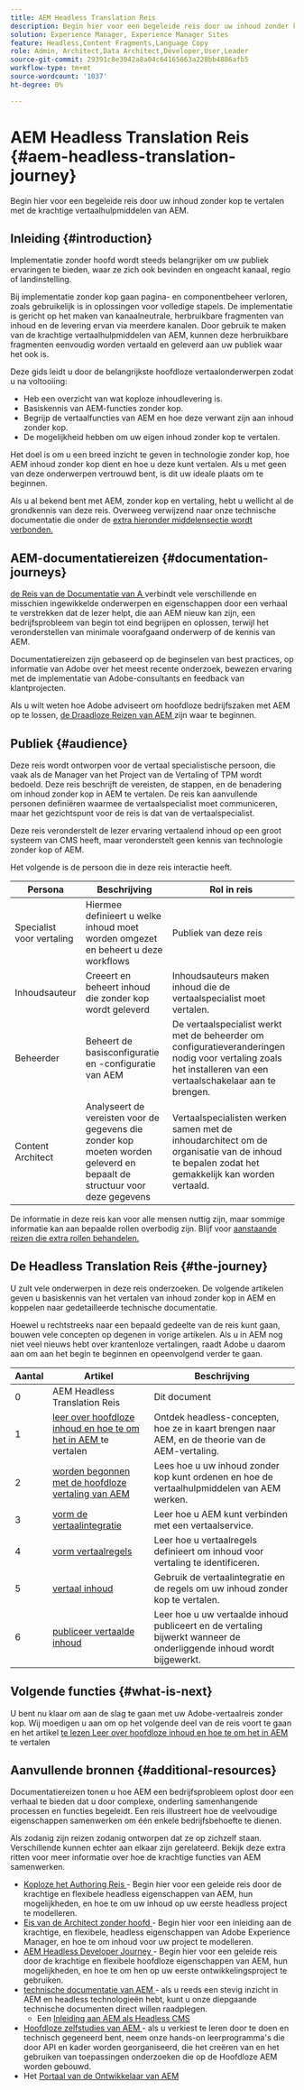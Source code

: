 ```yaml
---
title: AEM Headless Translation Reis
description: Begin hier voor een begeleide reis door uw inhoud zonder kop te vertalen met de krachtige vertaalhulpmiddelen van AEM.
solution: Experience Manager, Experience Manager Sites
feature: Headless,Content Fragments,Language Copy
role: Admin, Architect,Data Architect,Developer,User,Leader
source-git-commit: 29391c8e3042a8a04c64165663a228bb4886afb5
workflow-type: tm+mt
source-wordcount: '1037'
ht-degree: 0%

---
```


# AEM Headless Translation Reis {#aem-headless-translation-journey}

Begin hier voor een begeleide reis door uw inhoud zonder kop te vertalen met de krachtige vertaalhulpmiddelen van AEM.

## Inleiding {#introduction}

Implementatie zonder hoofd wordt steeds belangrijker om uw publiek ervaringen te bieden, waar ze zich ook bevinden en ongeacht kanaal, regio of landinstelling.

Bij implementatie zonder kop gaan pagina- en componentbeheer verloren, zoals gebruikelijk is in oplossingen voor volledige stapels. De implementatie is gericht op het maken van kanaalneutrale, herbruikbare fragmenten van inhoud en de levering ervan via meerdere kanalen. Door gebruik te maken van de krachtige vertaalhulpmiddelen van AEM, kunnen deze herbruikbare fragmenten eenvoudig worden vertaald en geleverd aan uw publiek waar het ook is.

Deze gids leidt u door de belangrijkste hoofdloze vertaalonderwerpen zodat u na voltooiing:

* Heb een overzicht van wat koploze inhoudlevering is.
* Basiskennis van AEM-functies zonder kop.
* Begrijp de vertaalfuncties van AEM en hoe deze verwant zijn aan inhoud zonder kop.
* De mogelijkheid hebben om uw eigen inhoud zonder kop te vertalen.

Het doel is om u een breed inzicht te geven in technologie zonder kop, hoe AEM inhoud zonder kop dient en hoe u deze kunt vertalen. Als u met geen van deze onderwerpen vertrouwd bent, is dit uw ideale plaats om te beginnen.

Als u al bekend bent met AEM, zonder kop en vertaling, hebt u wellicht al de grondkennis van deze reis. Overweeg verwijzend naar onze technische documentatie die onder de [ extra hieronder middelensectie wordt verbonden.](#additional-resources)

## AEM-documentatiereizen {#documentation-journeys}

[ de Reis van de Documentatie van A ](/help/journey-documentation/home.md) verbindt vele verschillende en misschien ingewikkelde onderwerpen en eigenschappen door een verhaal te verstrekken dat de lezer helpt, die aan AEM nieuw kan zijn, een bedrijfsprobleem van begin tot eind begrijpen en oplossen, terwijl het veronderstellen van minimale voorafgaand onderwerp of de kennis van AEM.

Documentatiereizen zijn gebaseerd op de beginselen van best practices, op informatie van Adobe over het meest recente onderzoek, bewezen ervaring met de implementatie van Adobe-consultants en feedback van klantprojecten.

Als u wilt weten hoe Adobe adviseert om hoofdloze bedrijfszaken met AEM op te lossen, [ de Draadloze Reizen van AEM ](/help/journey-headless/overview.md) zijn waar te beginnen.

## Publiek {#audience}

Deze reis wordt ontworpen voor de vertaal specialistische persoon, die vaak als de Manager van het Project van de Vertaling of TPM wordt bedoeld. Deze reis beschrijft de vereisten, de stappen, en de benadering om inhoud zonder kop in AEM te vertalen. De reis kan aanvullende personen definiëren waarmee de vertaalspecialist moet communiceren, maar het gezichtspunt voor de reis is dat van de vertaalspecialist.

Deze reis veronderstelt de lezer ervaring vertaalend inhoud op een groot systeem van CMS heeft, maar veronderstelt geen kennis van technologie zonder kop of AEM.

Het volgende is de persoon die in deze reis interactie heeft.

| Persona | Beschrijving | Rol in reis |
|---|---|---|
| Specialist voor vertaling | Hiermee definieert u welke inhoud moet worden omgezet en beheert u deze workflows | Publiek van deze reis |
| Inhoudsauteur | Creeert en beheert inhoud die zonder kop wordt geleverd | Inhoudsauteurs maken inhoud die de vertaalspecialist moet vertalen. |
| Beheerder | Beheert de basisconfiguratie en -configuratie van AEM | De vertaalspecialist werkt met de beheerder om configuratieveranderingen nodig voor vertaling zoals het installeren van een vertaalschakelaar aan te brengen. |
| Content Architect | Analyseert de vereisten voor de gegevens die zonder kop moeten worden geleverd en bepaalt de structuur voor deze gegevens | Vertaalspecialisten werken samen met de inhoudarchitect om de organisatie van de inhoud te bepalen zodat het gemakkelijk kan worden vertaald. |

De informatie in deze reis kan voor alle mensen nuttig zijn, maar sommige informatie kan aan bepaalde rollen overbodig zijn. Blijf voor [ aanstaande reizen die extra rollen behandelen.](/help/journey-documentation/home.md#journeys)

## De Headless Translation Reis {#the-journey}

U zult vele onderwerpen in deze reis onderzoeken. De volgende artikelen geven u basiskennis van het vertalen van inhoud zonder kop in AEM en koppelen naar gedetailleerde technische documentatie.

Hoewel u rechtstreeks naar een bepaald gedeelte van de reis kunt gaan, bouwen vele concepten op degenen in vorige artikelen. Als u in AEM nog niet veel nieuws hebt over krantenloze vertalingen, raadt Adobe u daarom aan om aan het begin te beginnen en opeenvolgend verder te gaan.

| Aantal | Artikel | Beschrijving |
|---|---|---|
| 0 | AEM Headless Translation Reis | Dit document |
| 1 | [ leer over hoofdloze inhoud en hoe te om het in AEM ](learn-about.md) te vertalen | Ontdek headless-concepten, hoe ze in kaart brengen naar AEM, en de theorie van de AEM-vertaling. |
| 2 | [ worden begonnen met de hoofdloze vertaling van AEM ](getting-started.md) | Lees hoe u uw inhoud zonder kop kunt ordenen en hoe de vertaalhulpmiddelen van AEM werken. |
| 3 | [ vorm de vertaalintegratie ](configure-connector.md) | Leer hoe u AEM kunt verbinden met een vertaalservice. |
| 4 | [ vorm vertaalregels ](translation-rules.md) | Leer hoe u vertaalregels definieert om inhoud voor vertaling te identificeren. |
| 5 | [ vertaal inhoud ](translate-content.md) | Gebruik de vertaalintegratie en de regels om uw inhoud zonder kop te vertalen. |
| 6 | [ publiceer vertaalde inhoud ](publish-content.md) | Leer hoe u uw vertaalde inhoud publiceert en de vertaling bijwerkt wanneer de onderliggende inhoud wordt bijgewerkt. |

## Volgende functies {#what-is-next}

U bent nu klaar om aan de slag te gaan met uw Adobe-vertaalreis zonder kop. Wij moedigen u aan om op het volgende deel van de reis voort te gaan en het artikel [ te lezen Leer over hoofdloze inhoud en hoe te om het in AEM ](learn-about.md) te vertalen

## Aanvullende bronnen {#additional-resources}

Documentatiereizen tonen u hoe AEM een bedrijfsprobleem oplost door een verhaal te bieden dat u door complexe, onderling samenhangende processen en functies begeleidt. Een reis illustreert hoe de veelvoudige eigenschappen samenwerken om één enkele bedrijfsbehoefte te dienen.

Als zodanig zijn reizen zodanig ontworpen dat ze op zichzelf staan. Verschillende kunnen echter aan elkaar zijn gerelateerd. Bekijk deze extra ritten voor meer informatie over hoe de krachtige functies van AEM samenwerken.

* [ Koploze het Authoring Reis ](/help/journey-headless/author/overview.md) - Begin hier voor een geleide reis door de krachtige en flexibele headless eigenschappen van AEM, hun mogelijkheden, en hoe te om uw inhoud op uw eerste headless project te modelleren.
* [ Eis van de Architect zonder hoofd ](/help/journey-headless/architect/overview.md) - Begin hier voor een inleiding aan de krachtige, en flexibele, headless eigenschappen van Adobe Experience Manager, en hoe te om inhoud voor uw project te modelleren.
* [ AEM Headless Developer Journey ](/help/journey-headless/developer/overview.md) - Begin hier voor een geleide reis door de krachtige en flexibele hoofdloze eigenschappen van AEM, hun mogelijkheden, en hoe te om hen op uw eerste ontwikkelingsproject te gebruiken.
* [ technische documentatie van AEM ](https://experienceleague.adobe.com/docs/experience-manager-65.html) - als u reeds een stevig inzicht in AEM en headless technologieën hebt, kunt u onze diepgaande technische documenten direct willen raadplegen.
   * Een [ Inleiding aan AEM als Headless CMS ](/help/sites-developing/headless/introduction.md)
* [ Hoofdloze zelfstudies van AEM ](https://experienceleague.adobe.com/docs/experience-manager-learn/getting-started-with-aem-headless/overview.html) - als u verkiest te leren door te doen en technisch gegeneerd bent, neem onze hands-on leerprogramma&#39;s die door API en kader worden georganiseerd, die het creëren van en het gebruiken van toepassingen onderzoeken die op de Hoofdloze AEM worden gebouwd.
* Het [ Portaal van de Ontwikkelaar van AEM ](https://experienceleague.adobe.com/landing/experience-manager/headless/developer.html)
